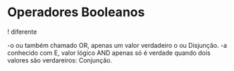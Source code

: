 # Operadores Booleanos

! diferente

-o ou também chamado OR, apenas um valor verdadeiro o ou Disjunção.
-a conhecido com E, valor lógico AND apenas só é verdade quando dois valores são verdareiros: Conjunção.